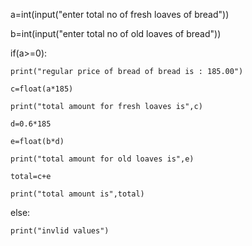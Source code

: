 a=int(input("enter total no of fresh loaves of bread"))

b=int(input("enter total no of old loaves of bread"))

if(a>=0):

    print("regular price of bread of bread is : 185.00")
    
    c=float(a*185)
    
    print("total amount for fresh loaves is",c)
    
    d=0.6*185
    
    e=float(b*d)
    
    print("total amount for old loaves is",e)
    
    total=c+e
    
    print("total amount is",total)
    
else:

    print("invlid values")
